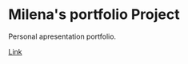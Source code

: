 # Milena's portfolio Project

Personal apresentation portfolio.

[Link](https://milenaslv20.github.io/portfolio-milena/)
